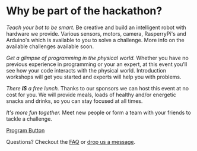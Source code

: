 





# Why be part of the hackathon?

*Teach your bot to be smart.* Be creative and build an intelligent robot with hardware we provide. Various sensors, motors, camera, RasperryPi's and Arduino's which is available to you to solve a challenge. 
More info on the available challenges available soon.

*Get a glimpse of programming in the physical world.* Whether you have no previous experience in programming or your an expert, at this event you'll see how your code interacts with the physical world. Introduction workshops will get you started and experts will help you with problems.

*There* ***IS*** *a free lunch.* Thanks to our sponsors we can host this event at no cost for you. We will provide meals, loads of healthy and/or energetic snacks and drinks, so you can stay focused at all times.

*It's more fun together.* Meet new people or form a team with your friends to tackle a challenge.

[Program Button](/program)

Questions? Checkout the [FAQ](/faq) or [drop us a message](/contact).

